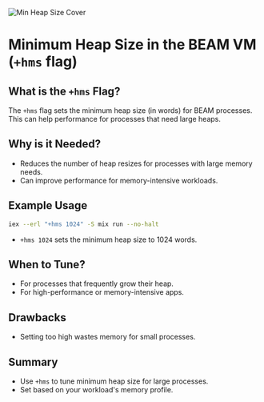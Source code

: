 ![Min Heap Size Cover](https://images.unsplash.com/photo-1465101046530-73398c7f28ca?auto=format&fit=crop&w=1000&q=80)

# Minimum Heap Size in the BEAM VM (`+hms` flag)

## What is the `+hms` Flag?
The `+hms` flag sets the minimum heap size (in words) for BEAM processes. This can help performance for processes that need large heaps.

## Why is it Needed?
- Reduces the number of heap resizes for processes with large memory needs.
- Can improve performance for memory-intensive workloads.

## Example Usage
```sh
iex --erl "+hms 1024" -S mix run --no-halt
```
- `+hms 1024` sets the minimum heap size to 1024 words.

## When to Tune?
- For processes that frequently grow their heap.
- For high-performance or memory-intensive apps.

## Drawbacks
- Setting too high wastes memory for small processes.

## Summary
- Use `+hms` to tune minimum heap size for large processes.
- Set based on your workload's memory profile.
